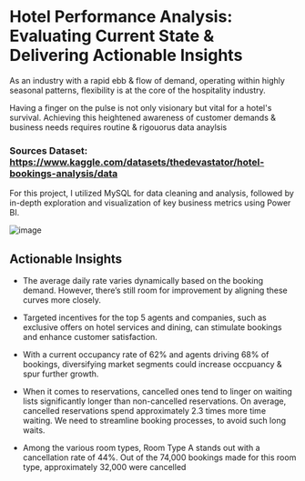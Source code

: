 # Hotel Performance Analysis: Evaluating Current State & Delivering Actionable Insights

As an industry with a rapid ebb & flow of demand, operating within highly seasonal patterns, flexibility is at the core of the hospitality industry.

Having a finger on the pulse is not only visionary but vital for a hotel's survival. Achieving this heightened awareness of customer demands & business needs requires routine & rigouorus data anaylsis

### Sources Dataset: https://www.kaggle.com/datasets/thedevastator/hotel-bookings-analysis/data
For this project, I utilized MySQL for data cleaning and analysis, followed by in-depth exploration and visualization of key business metrics using Power BI.

![image](https://github.com/sneha1803/hotelbookingoptimizing/assets/139860645/16ea16cc-fa62-48d6-8c70-8d66db5c9688)

## Actionable Insights
-  The average daily rate varies dynamically based on the booking demand. However, there’s still room for improvement by aligning these curves more closely.

-  Targeted incentives for the top 5 agents and companies, such as exclusive offers on hotel services and dining, can stimulate bookings and enhance customer satisfaction.

-  With a current occupancy rate of 62% and agents driving 68% of bookings, diversifying market segments could increase occpuancy & spur further growth.
  
- When it comes to reservations, cancelled ones tend to linger on waiting lists significantly longer than non-cancelled reservations. On average, cancelled reservations spend approximately 2.3 times more time waiting. We need to streamline booking processes, to avoid such long waits.
  
- Among the various room types, Room Type A stands out with a cancellation rate of 44%. Out of the 74,000 bookings made for this room type, approximately 32,000 were cancelled
 
